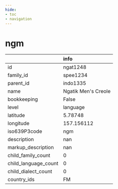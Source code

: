 ```yaml
---
hide:
- toc
- navigation
---
```

# ngm
|                      | info                |
|:---------------------|:--------------------|
| id                   | ngat1248            |
| family_id            | spee1234            |
| parent_id            | indo1335            |
| name                 | Ngatik Men's Creole |
| bookkeeping          | False               |
| level                | language            |
| latitude             | 5.78748             |
| longitude            | 157.156112          |
| iso639P3code         | ngm                 |
| description          | nan                 |
| markup_description   | nan                 |
| child_family_count   | 0                   |
| child_language_count | 0                   |
| child_dialect_count  | 0                   |
| country_ids          | FM                  |